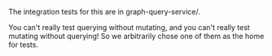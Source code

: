 The integration tests for this are in graph-query-service/.

You can't really test querying without mutating, and you can't really test
mutating without querying! So we arbitrarily chose one of them as the home for
tests.
